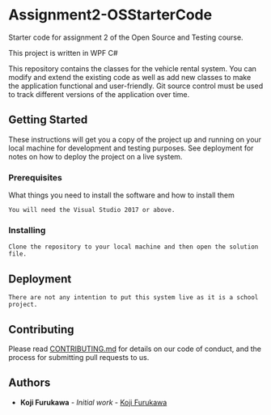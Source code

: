 # Assignment2-OSStarterCode
Starter code for assignment 2 of the Open Source and Testing course.

This project is written in WPF C#

This repository contains the classes for the vehicle rental system.
You can modify and extend the existing code as well as add new classes to make the application functional and user-friendly.
Git source control must be used to track different versions of the application over time.

## Getting Started

These instructions will get you a copy of the project up and running on your local machine for development and testing purposes. See deployment for notes on how to deploy the project on a live system.

### Prerequisites

What things you need to install the software and how to install them

```
You will need the Visual Studio 2017 or above.
```

### Installing

```
Clone the repository to your local machine and then open the solution file.
```

## Deployment
```
There are not any intention to put this system live as it is a school project.
```
## Contributing

Please read [CONTRIBUTING.md](https://github.com/20028773/assignment-2-develop-and-test-open-source-code-20028773/blob/master/contributing.md) for details on our code of conduct, and the process for submitting pull requests to us.

## Authors

* **Koji Furukawa** - *Initial work* - [Koji Furukawa](https://github.com/20028773)